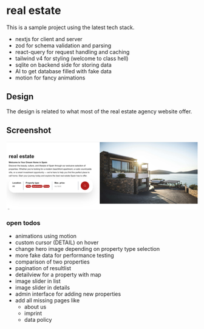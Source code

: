 # real estate

This is a sample project using the latest tech stack.

- nextjs for client and server
- zod for schema validation and parsing
- react-query for request handling and caching
- tailwind v4 for styling (welcome to class hell)
- sqlite on backend side for storing data
- AI to get database filled with fake data
- motion for fancy animations

## Design

The design is related to what most of the real estate agency website offer.

## Screenshot

![alt text](screens/overview.png)

### open todos

- animations using motion
- custom cursor (DETAIL) on hover
- change hero image depending on property type selection
- more fake data for performance testing
- comparison of two properties
- pagination of resultlist
- detailview for a property with map
- image slider in list
- image slider in details
- admin interface for adding new properties
- add all missing pages like
  - about us
  - imprint
  - data policy
